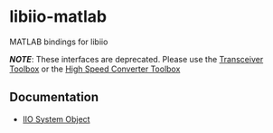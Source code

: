 # libiio-matlab

MATLAB bindings for libiio

**_NOTE_**: These interfaces are deprecated. Please use the [Transceiver Toolbox](https://wiki.analog.com/resources/tools-software/transceiver-toolbox) or the [High Speed Converter Toolbox](https://wiki.analog.com/resources/tools-software/hsx-toolbox)

## Documentation
- [IIO System Object](https://wiki.analog.com/resources/tools-software/linux-software/libiio/clients/matlab_simulink)
